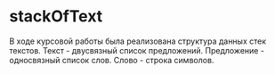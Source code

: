 # stackOfText
В ходе курсовой работы была реализована структура данных стек текстов. Текст - двусвязный список предложений. Предложение - односвязный список слов. Слово - строка символов.
